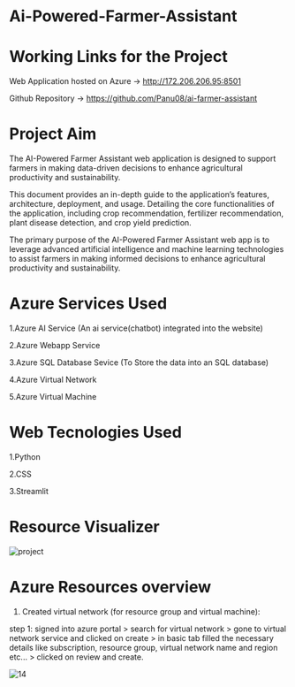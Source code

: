 # Ai-Powered-Farmer-Assistant
# Working Links for the Project
Web Application hosted on Azure -> http://172.206.206.95:8501

Github Repository -> https://github.com/Panu08/ai-farmer-assistant
# Project Aim
The AI-Powered Farmer Assistant web application is designed to support farmers in making data-driven decisions to enhance agricultural productivity and sustainability. 

This document provides an in-depth guide to the application’s features, architecture, deployment, and usage. Detailing the core functionalities of the application, including crop recommendation, fertilizer recommendation, plant disease detection, and crop yield prediction.


The primary purpose of the AI-Powered Farmer Assistant web app is to leverage advanced artificial intelligence and machine learning technologies to assist farmers in making informed decisions to enhance agricultural productivity and sustainability.
# Azure Services Used
1.Azure AI Service (An ai service(chatbot) integrated into the website)

2.Azure Webapp Service

3.Azure SQL Database Sevice (To Store the data into an SQL database)

4.Azure Virtual Network 

5.Azure Virtual Machine 
# Web Tecnologies Used
1.Python

2.CSS

3.Streamlit
# Resource Visualizer
![project](https://github.com/Panu08/ai-farmer-assistant/assets/169903566/38545cf1-f569-4f9d-a9f4-4705b74c4eb8)
# Azure Resources overview
1) Created virtual network (for resource group and virtual machine):

step 1: signed into azure portal > search for virtual network > gone to virtual network service and clicked on create > in basic tab filled the necessary details like subscription, resource group, virtual network name and region etc... > clicked on review and create.

![14](https://github.com/Panu08/ai-farmer-assistant/assets/169903566/1e62eeb0-25b3-4a64-864e-ec0807379304)
